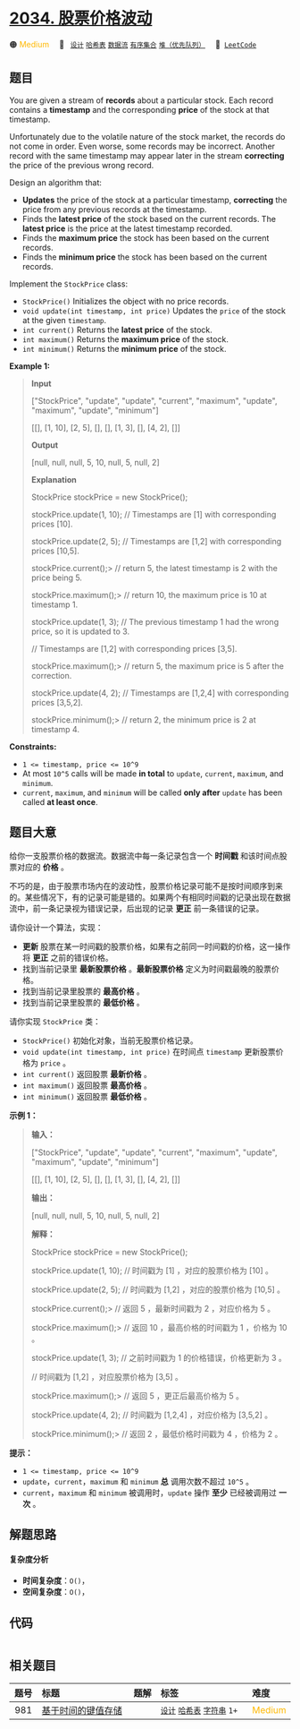 # [2034. 股票价格波动](https://leetcode.com/problems/stock-price-fluctuation)

🟠 <font color=#ffb800>Medium</font>&emsp; 🔖&ensp; [`设计`](/leetcode/outline/tag/design.md) [`哈希表`](/leetcode/outline/tag/hash-table.md) [`数据流`](/leetcode/outline/tag/data-stream.md) [`有序集合`](/leetcode/outline/tag/ordered-set.md) [`堆（优先队列）`](/leetcode/outline/tag/heap-priority-queue.md)&emsp; 🔗&ensp;[`LeetCode`](https://leetcode.com/problems/stock-price-fluctuation)


## 题目

You are given a stream of **records** about a particular stock. Each record
contains a **timestamp** and the corresponding **price** of the stock at that
timestamp.

Unfortunately due to the volatile nature of the stock market, the records do
not come in order. Even worse, some records may be incorrect. Another record
with the same timestamp may appear later in the stream **correcting** the
price of the previous wrong record.

Design an algorithm that:

  * **Updates** the price of the stock at a particular timestamp, **correcting** the price from any previous records at the timestamp.
  * Finds the **latest price** of the stock based on the current records. The **latest price** is the price at the latest timestamp recorded.
  * Finds the **maximum price** the stock has been based on the current records.
  * Finds the **minimum price** the stock has been based on the current records.

Implement the `StockPrice` class:

  * `StockPrice()` Initializes the object with no price records.
  * `void update(int timestamp, int price)` Updates the `price` of the stock at the given `timestamp`.
  * `int current()` Returns the **latest price** of the stock.
  * `int maximum()` Returns the **maximum price** of the stock.
  * `int minimum()` Returns the **minimum price** of the stock.



**Example 1:**

> 
> 
> 
> 
> 
> **Input**
> 
> ["StockPrice", "update", "update", "current", "maximum", "update", "maximum", "update", "minimum"]
> 
> [[], [1, 10], [2, 5], [], [], [1, 3], [], [4, 2], []]
> 
> **Output**
> 
> [null, null, null, 5, 10, null, 5, null, 2]
> 
> 
> 
> **Explanation**
> 
> StockPrice stockPrice = new StockPrice();
> 
> stockPrice.update(1, 10); // Timestamps are [1] with corresponding prices [10].
> 
> stockPrice.update(2, 5);  // Timestamps are [1,2] with corresponding prices [10,5].
> 
> stockPrice.current();> 
>  // return 5, the latest timestamp is 2 with the price being 5.
> 
> stockPrice.maximum();> 
>  // return 10, the maximum price is 10 at timestamp 1.
> 
> stockPrice.update(1, 3);  // The previous timestamp 1 had the wrong price, so it is updated to 3.
> 
> > 
> > 
> > 
> > 
> > 
> > 
>   // Timestamps are [1,2] with corresponding prices [3,5].
> 
> stockPrice.maximum();> 
>  // return 5, the maximum price is 5 after the correction.
> 
> stockPrice.update(4, 2);  // Timestamps are [1,2,4] with corresponding prices [3,5,2].
> 
> stockPrice.minimum();> 
>  // return 2, the minimum price is 2 at timestamp 4.

**Constraints:**

  * `1 <= timestamp, price <= 10^9`
  * At most `10^5` calls will be made **in total** to `update`, `current`, `maximum`, and `minimum`.
  * `current`, `maximum`, and `minimum` will be called **only after** `update` has been called **at least once**.


## 题目大意

给你一支股票价格的数据流。数据流中每一条记录包含一个 **时间戳**  和该时间点股票对应的 **价格**  。

不巧的是，由于股票市场内在的波动性，股票价格记录可能不是按时间顺序到来的。某些情况下，有的记录可能是错的。如果两个有相同时间戳的记录出现在数据流中，前一条记录视为错误记录，后出现的记录
**更正**  前一条错误的记录。

请你设计一个算法，实现：

  * **更新** 股票在某一时间戳的股票价格，如果有之前同一时间戳的价格，这一操作将 **更正**  之前的错误价格。
  * 找到当前记录里 **最新股票价格**  。**最新股票价格**  定义为时间戳最晚的股票价格。
  * 找到当前记录里股票的 **最高价格**  。
  * 找到当前记录里股票的 **最低价格**  。

请你实现 `StockPrice` 类：

  * `StockPrice()` 初始化对象，当前无股票价格记录。
  * `void update(int timestamp, int price)` 在时间点 `timestamp` 更新股票价格为 `price` 。
  * `int current()` 返回股票 **最新价格**  。
  * `int maximum()` 返回股票 **最高价格**  。
  * `int minimum()` 返回股票 **最低价格**  。



**示例 1：**

> 
> 
> 
> 
> 
> **输入：**
> 
> ["StockPrice", "update", "update", "current", "maximum", "update", "maximum", "update", "minimum"]
> 
> [[], [1, 10], [2, 5], [], [], [1, 3], [], [4, 2], []]
> 
> **输出：**
> 
> [null, null, null, 5, 10, null, 5, null, 2]
> 
> 
> 
> **解释：**
> 
> StockPrice stockPrice = new StockPrice();
> 
> stockPrice.update(1, 10); // 时间戳为 [1] ，对应的股票价格为 [10] 。
> 
> stockPrice.update(2, 5);  // 时间戳为 [1,2] ，对应的股票价格为 [10,5] 。
> 
> stockPrice.current();> 
>  // 返回 5 ，最新时间戳为 2 ，对应价格为 5 。
> 
> stockPrice.maximum();> 
>  // 返回 10 ，最高价格的时间戳为 1 ，价格为 10 。
> 
> stockPrice.update(1, 3);  // 之前时间戳为 1 的价格错误，价格更新为 3 。
> 
> > 
> > 
> > 
> > 
> > 
> > 
>   // 时间戳为 [1,2] ，对应股票价格为 [3,5] 。
> 
> stockPrice.maximum();> 
>  // 返回 5 ，更正后最高价格为 5 。
> 
> stockPrice.update(4, 2);  // 时间戳为 [1,2,4] ，对应价格为 [3,5,2] 。
> 
> stockPrice.minimum();> 
>  // 返回 2 ，最低价格时间戳为 4 ，价格为 2 。
> 
> 



**提示：**

  * `1 <= timestamp, price <= 10^9`
  * `update`，`current`，`maximum` 和 `minimum` **总** 调用次数不超过 `10^5` 。
  * `current`，`maximum` 和 `minimum` 被调用时，`update` 操作 **至少**  已经被调用过 **一次**  。


## 解题思路

#### 复杂度分析

- **时间复杂度**：`O()`，
- **空间复杂度**：`O()`，

## 代码

```javascript

```

## 相关题目

| 题号 | 标题 | 题解 | 标签 | 难度 |
| :------: | :------ | :------: | :------ | :------ |
| 981 | [基于时间的键值存储](https://leetcode.com/problems/time-based-key-value-store) |  |  [`设计`](/leetcode/outline/tag/design.md) [`哈希表`](/leetcode/outline/tag/hash-table.md) [`字符串`](/leetcode/outline/tag/string.md) `1+` | <font color=#ffb800>Medium</font> |

<style>
.blue {
    background-color: #096dd9;
    padding: 0.25rem 0.5rem;
    margin: 0;
    font-size: 0.85em;
    border-radius: 3px;
    color: white;
    font-weight: 500;
}
table th:first-of-type { width: 10%; }
table th:nth-of-type(2) { width: 35%; }
table th:nth-of-type(3) { width: 10%; }
table th:nth-of-type(4) { width: 35%; }
table th:nth-of-type(5) { width: 10%; }
</style>
